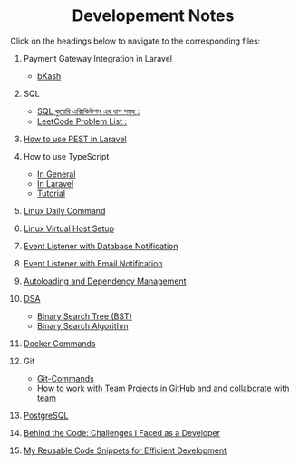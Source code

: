 <div align='center'>

# Developement Notes
</div>

Click on the headings below to navigate to the corresponding files:

1. Payment Gateway Integration in Laravel
    - [bKash](pages/bkash-integration.md)
    <!-- - [Stripe](pages/stripe-integration.md) -->

1. SQL
    - [SQL কুয়েরি এক্সিকিউশন এর ধাপ সমূহ :](pages/sql/SQL-কুয়েরি-এক্সিকিউশন-এর-ধাপ-সমূহ.md)
    - [LeetCode Problem List :](/pages/sql/leetcode-problem-list.md)

1. [How to use PEST in Laravel](pages/PEST-Laravel.md)

1. How to use TypeScript 
    - [In General](pages/typescript/general.md)
    - [In Laravel](pages/typescript/TypeScriptWithLaravel.md)
    - [Tutorial](pages/typescript/tutorial.md)

1. [Linux Daily Command](pages/LinuxDailyCommand.md)

1. [Linux Virtual Host Setup](pages/virtualhost.md)

1. [Event Listener with Database Notification](pages/Event-Listener-with-Database-Notification.md)

1. [Event Listener with Email Notification](pages/Event-Listener-with-Email-Notification.md)

1. [Autoloading and Dependency Management](pages/Composer-Autoloading-and-Dependency-Management.md)

1. [DSA]()
    - [Binary Search Tree (BST)](pages/dsa/BST.md)
    - [Binary Search Algorithm](pages/dsa/Binary-Search-Algorithm.md)

1. [Docker Commands](pages/docker.md)
1. Git
    - [Git-Commands](pages/git/git-commands.md)
    - [How to work with Team Projects in GitHub and and collaborate with team]([pages/bkash-integration.md](https://www.youtube.com/watch?v=zCtL4E7MGbA))

1. [PostgreSQL](pages/postgresql.md)

1. [Behind the Code: Challenges I Faced as a Developer](pages/challenges-I-faced.md)

1. [My Reusable Code Snippets for Efficient Development](pages/reusable-code-snippets.md)


